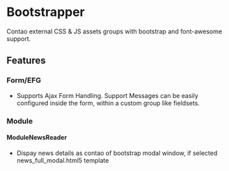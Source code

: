 # Bootstrapper

Contao external CSS & JS assets groups with bootstrap and font-awesome support.

## Features

### Form/EFG

- Supports Ajax Form Handling. Support Messages can be easily configured inside the form, within a custom group like fieldsets.

### Module

#### ModuleNewsReader 
- Dispay news details as contao of bootstrap modal window, if selected news_full_modal.html5 template

